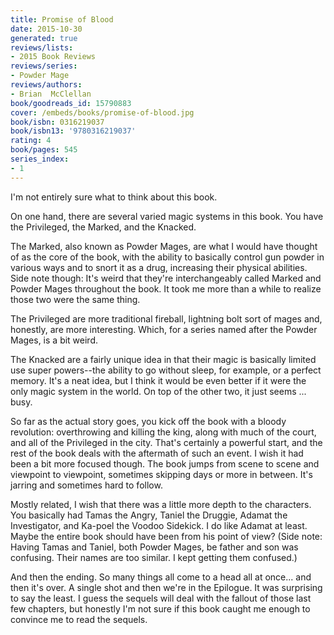 ```yaml
---
title: Promise of Blood
date: 2015-10-30
generated: true
reviews/lists:
- 2015 Book Reviews
reviews/series:
- Powder Mage
reviews/authors:
- Brian  McClellan
book/goodreads_id: 15790883
cover: /embeds/books/promise-of-blood.jpg
book/isbn: 0316219037
book/isbn13: '9780316219037'
rating: 4
book/pages: 545
series_index:
- 1
---
```

I'm not entirely sure what to think about this book.  

On one hand, there are several varied magic systems in this book. You have the Privileged, the Marked, and the Knacked.  

<!--more-->

The Marked, also known as Powder Mages, are what I would have thought of as the core of the book, with the ability to basically control gun powder in various ways and to snort it as a drug, increasing their physical abilities. Side note though: It's weird that they're interchangeably called Marked and Powder Mages throughout the book. It took me more than a while to realize those two were the same thing.  

The Privileged are more traditional fireball, lightning bolt sort of mages and, honestly, are more interesting. Which, for a series named after the Powder Mages, is a bit weird.  

The Knacked are a fairly unique idea in that their magic is basically limited use super powers--the ability to go without sleep, for example, or a perfect memory. It's a neat idea, but I think it would be even better if it were the only magic system in the world. On top of the other two, it just seems ... busy.  

So far as the actual story goes, you kick off the book with a bloody revolution: overthrowing and killing the king, along with much of the court, and all of the Privileged in the city. That's certainly a powerful start, and the rest of the book deals with the aftermath of such an event. I wish it had been a bit more focused though. The book jumps from scene to scene and viewpoint to viewpoint, sometimes skipping days or more in between. It's jarring and sometimes hard to follow.  

Mostly related, I wish that there was a little more depth to the characters. You basically had Tamas the Angry, Taniel the Druggie, Adamat the Investigator, and Ka-poel the Voodoo Sidekick. I do like Adamat at least. Maybe the entire book should have been from his point of view? (Side note: Having Tamas and Taniel, both Powder Mages, be father and son was confusing. Their names are too similar. I kept getting them confused.)  

And then the ending. So many things all come to a head all at once... and then it's over. A single shot and then we're in the Epilogue. It was surprising to say the least. I guess the sequels will deal with the fallout of those last few chapters, but honestly I'm not sure if this book caught me enough to convince me to read the sequels.